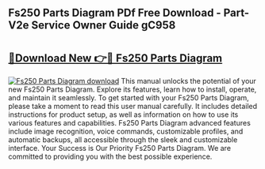 ## Fs250 Parts Diagram PDf Free Download - Part-V2e Service Owner Guide gC958

# <h2><a href="http://dfkf7zq.blite.top/?on=Fs250+Parts+Diagram">🔗Download New 👉🔴 Fs250 Parts Diagram</a></h2>

[![Fs250 Parts Diagram download](https://i.imgur.com/lujVjoI.png)](http://dfkf7zq.blite.top/?on=Fs250+Parts+Diagram)
This manual unlocks the potential of your new Fs250 Parts Diagram. Explore its features, learn how to install, operate, and maintain it seamlessly. To get started with your Fs250 Parts Diagram, please take a moment to read this user manual carefully. It includes detailed instructions for product setup, as well as information on how to use its various features and capabilities. Fs250 Parts Diagram advanced features include image recognition, voice commands, customizable profiles, and automatic backups, all accessible through the sleek and customizable interface. Your Success is Our Priority Fs250 Parts Diagram. We are committed to providing you with the best possible experience.
